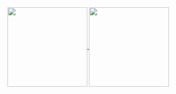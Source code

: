 <a href="https://github.com/anuraghazra/github-readme-stats">
    <img height="180" align="center" src="https://github-readme-stats.vercel.app/api?username=Krazete&theme=github_dark&hide_border=true&hide_title=true&show_icons=true&count_private=true&include_all_commits=true">
</a>
<a href="https://github.com/anuraghazra/github-readme-stats">
    <img height="180" align="center" src="https://github-readme-stats.vercel.app/api/top-langs/?username=Krazete&theme=github_dark&hide_border=true&hide_title=true&langs_count=4&size_weight=0.5&count_weight=0.5">
</a>
